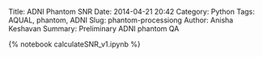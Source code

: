 Title: ADNI Phantom SNR
Date: 2014-04-21 20:42
Category: Python
Tags: AQUAL, phantom, ADNI
Slug: phantom-processiong
Author: Anisha Keshavan
Summary: Preliminary ADNI phantom QA

{% notebook calculateSNR_v1.ipynb %}
